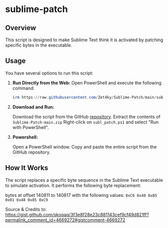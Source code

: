 # sublime-patch

## Overview
This script is designed to make Sublime Text think it is activated by patching specific bytes in the executable. 

## Usage
You have several options to run this script:

1. **Run Directly from the Web:**
   Open PowerShell and execute the following command:
   ```powershell
   irm https://raw.githubusercontent.com/Zet4ky/Sublime-Patch/main/subl_patch.ps1 | iex
   ```
3. **Download and Run:**

    Download the script from the GitHub [repository](https://github.com/Zet4ky/Sublime-Patch/archive/refs/heads/main.zip).
    Extract the contents of `Sublime-Patch-main.zip`
    Right-click on `subl_patch.ps1` and select "Run with PowerShell".

4. **Powershell:**

    Open a PowerShell window.
    Copy and paste the entire script from the GitHub repository.

## How It Works

The script replaces a specific byte sequence in the Sublime Text executable to simulate activation. It performs the following byte replacement:

bytes at offset 140811 to 140817 with the following values: `0xC6 0x40 0x05 0x01 0x48 0x85 0xC9`

Source & Credits to: https://gist.github.com/skoqaq/3f3e8f28e23c881143cef9cf49d821ff?permalink_comment_id=4669272#gistcomment-4669272
